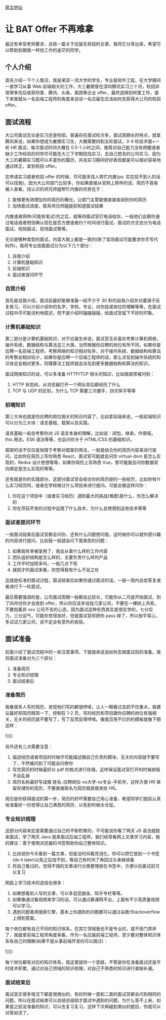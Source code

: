 [原文地址](https://github.com/happylindz/blog/issues/13)

# 让 BAT Offer 不再难拿

最近有幸受老师要求，总结一篇关于应届生校招的文章，我将它分享出来，希望可以帮助到跟我一样找工作的迷茫的同学。

## 个人介绍

首先介绍一下个人情况，我是某双一流大学的学生，专业是软件工程，在大学期间一直学习从事 Web 前端相关的工作，大三暑期曾在深圳腾讯实习三个月，秋招非常荣幸先后收获阿里、腾讯、头条、美团等企业 offer，最终选择到阿里工作，接下来我就从一名前端工程师的角度来谈谈一名应届生应该如何去获得大公司的校招 offer。

## 面试流程

大公司面试无论是实习还是校招，普遍存在面试轮次多，面试周期长的特点，就拿腾讯来说，如果你想成为暑期实习生，大概需要四到五轮面试，3-4 轮技术面+一轮 HR 面试，每次面试时间大概在 0.5-1 小时之间，推荐对自己能力没有把握或者缺少工作经验的同学尽可能在大三下学期找找实习，去自己想去的公司实习，因为大三的暑期实习既可以丰富你的履历，并且实习期间好好表现都是可以相对容易地通过转正，拿到校招 offer。

在申请实习或者校招 offer 的时候，尽可能多找人帮忙内推(ps: 实在找不到人的话可以找我)，因为大公司部门比较多，你如果直接从官网上网申的话，简历不容易被人查看，找认识的师兄师姐帮忙内推的优势在于：

1. 能够更有效增加你的简历的曝光，让部门主管能够直接查阅到你的简历
2. 加快面试进度，联系师兄师姐提前知道面试结果

内推或者网申(可能有笔试)完之后，就等待面试官打电话给你，一般他们会跟你通过电话或者短信确认现在是否方便或者约个时间进行面试，面试的方式也分为电话面试，视频面试，现场面试等等。

无论是哪种类型的面试，内容大致上都是一致的(除了现场面试可能要求你手写代码外)，我将专业技能面试分为以下几个部分：

1. 自我介绍
2. 计算机基础知识
3. 前端知识
4. 面试者提问环节

### 自我介绍

首先是自我介绍，面试前最好能够准备一段不少于 30 秒的自我介绍并对着镜子反复练习，可以介绍介绍你的名字，学校，专业，对你投递岗位的理解等等，在面试过程中尽可能流利地叙述，而不是介绍时磕磕碰碰，给面试官留下不好的印象。

### 计算机基础知识

第二部分是计算机基础知识，对于应届生来说，面试官无非喜欢考察计算机网络，操作系统，数据结构与算法这三大类。当然根据你应聘的岗位有所不同，如果你是应聘一名前端工程师，考察网络的知识相对较多，对于操作系统、数据结构和算法的考察会相对较少，如果你是应聘一个后端工程师的话，那么涉及到操作系统的知识肯定会相对更多。同理算法工程师就会涉及到更多数据结构和算法的知识。

面试网络知识的话，可以多准备 HTTP/TCP 相关的知识，比如我就常被问到：

1. HTTP 状态码，从浏览器打开一个网址背后都经历了什么
2. TCP 与 UDP 的区别，为什么 TCP 需要三次握手，四次挥手等等

### 前端知识

第三大块也就是你应聘的岗位相关的知识内容了，比如拿前端来说，一般前端知识可以分为三大块：语言基础，框架以及实践。

语言基础一般会考察你对 JS 语言本身的理解，比如说：闭包，继承，作用域，this 用法，ES6 语法等等，也会问你关于 HTML/CSS 的基础知识。

框架的话不仅仅是局限于考察对框架的用法，一般是结合你的简历内容来进行提问，比如你在简历上写你熟悉 React，面试官可能就会问你 virtual-dom 是怎么实现的，Redux 设计思想等等，如果你简历上写熟悉 Vue，那可能就会问你数据双向绑定是怎么实现的等等。

还有就是你的实践部分，这部分面试官会结合你的简历提的一些经历，比如你有什么实习经历阿，或者在学校做过什么项目来进行提问。可能会像这样问你：

1. 你在这个项目中（或者实习经历）遇到最大的挑战(难题)是什么，你怎么解决的
2. 你在项目开发的过程中运用了什么技术，为什么会使用到这些技术等等

### 面试者提问环节

一般面试结束后面试官都会问你，还有什么问题想问我，这时候你可以就你感兴趣的内容进行提问，比如我一般就会问下面类型的问题：

1. 如果我有幸被录用了，我会从事什么样的工作内容
2. 团队组织结构是怎么样的，主要负责什么样的产品
3. 工作平时加班多吗，一般几点下班
4. 就刚才的面试来看，你觉得我有什么不足之处

这就是标准的面试过程，面试结束后如果你通过面试的话，一般一周内会给答复或者进行下一轮面试。

最后需要强调的是，公司面试周期一般都会比较长，可能你从二月底开始面试，到了四月份你才会收到 offer，所以你应该多投投几家公司，不要在一棵树上吊死，不要抱着非 xxx 公司不去的心态，因为面试这种东西其实是很玄学的，七分实力，三分运气，可能你觉得良好，但是面试官却把你 pass 掉了，所以放平常心，多试试几家公司，说不定会有意外的收获。

## 面试准备

前面介绍了面试流程中的一些注意事项，下面就来说说如何去做面试前的准备。我将面试准备分为三个部分：

1. 准备简历
2. 专业知识梳理
3. 面试结束后

### 准备简历

我看很多人写的简历，发现他们写的都很啰嗦，让人一眼看过去抓不住重点，我建议最好把简历精简一下，控制在 1-2 页，写的经历和项目跟你应聘的岗位有强相关，无关的经历就不要写了，写了反而显得啰嗦。像我百用不烂的的模板就像下图这样：

![](）

另外还有三点需要注意：

1. 描述经历或者项目的时候尽可能描述跟自己负责的模块，无关的内容就不要写了，不然被问到了可能会问惨你
2. 写完简历的时候最好以 pdf 的格式进行存储，这样保证面试官打开的时候排版不会乱掉
3. 简历名称最好写成像 姓名-应聘岗位-xx大学-xx专业-手机号，这样方便 HR 保留存储你的简历，不要直接取名为简历就直接发给 HR。

简历是你获得面试的第一步，简历的好坏需要自己用心准备，希望同学们提前认真地准备好一份觉得让自己满意的简历，以免到时候太仓促。

### 专业知识梳理

这部分内容肯定是需要通过自己的不断积累的，不可能说你看了两天 JS 语法就跑来面试，学了两天 Java 就来面试后端工程师，我们经常看网上文章学习内容，我的建议：善于使用浏览器的书签帮助你自己整体知识。

1. 比如说你今天看到一篇文章，但是没时间看完消化，你可以把它放到一个书签(do it later)以免之后找不到，等自己有时间了再回过头来继续看
2. 将自己看过的，觉得不错的文章进行分类整理放在书签中，方便以后面试前可以复习

网路上学习技术的途径也很多：

1. 如果想看别人写的文章，可以多逛逛掘金、知乎专栏等等。
2. 如果像通过看视频来学习的话，可以通过慕课网平台，上面有不少高质量视频可以学习。
3. 遇到问题善用搜索引擎，基本上你遇到的问题都可以通过谷歌/Stackoverflow 上得到答案。

每个岗位都有自己不同的知识体系，在其它领域我也不是专业的，就不班门弄斧了，我就拿前端工程师角度来看，作为一名应届前端工程师，至少要对整体知识体系有自己的理解(如果不是从事前端开发的可以跳过)：

![](）

每个岗位都有对应的知识体系，我这里提供一个思路，不管是你在准备面试还是平时技术积累，通过对自己领域的知识梳理，对自己不熟悉的知识进行查缺补漏。

### 面试结束后

面试其实很多情况下都是很类似的，有的时候一面和二面的面试官都会问到相同的问题，所以在面试结束可以总结总结刚才面试中遇到的问题，为什么答不上来，如果是之前没准备的知识，可以去复习复习，这样下次再碰到类似的题目，你就可以对答如流了。

